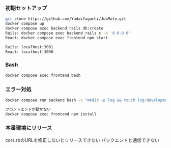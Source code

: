 ### 初期セットアップ
```bash
git clone https://github.com/YudaiYaguchi/JobMate.git
docker compose up
docker compose exec backend rails db:create
Rails: docker compose exec backend rails s -b '0.0.0.0'
React: docker compose exec frontend npm start

Rails: localhost:3001
React: localhost:3000
```

### Bash
```bash
docker compose exec frontend bash
```

### エラー対処
```bash
docker compose run backend bash -c "mkdir -p log && touch log/development.log"

フロントエンドが動かない
docker compose exec frontend npm install
```

### 本番環境にリリース
cors.rbのURLを修正しないとリリースできない
バックエンドと通信できない